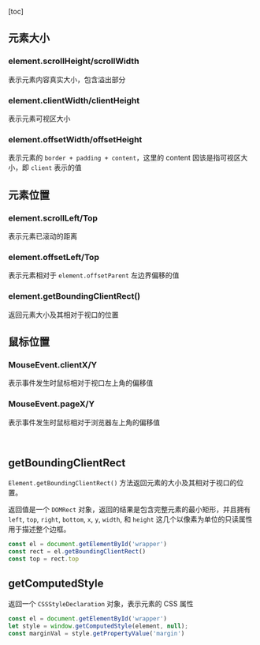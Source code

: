 [toc]

## 元素大小

### element.scrollHeight/scrollWidth

表示元素内容真实大小，包含溢出部分

### element.clientWidth/clientHeight

表示元素可视区大小

### element.offsetWidth/offsetHeight

表示元素的 `border + padding + content`，这里的 content 因该是指可视区大小，即 `client` 表示的值



## 元素位置

### element.scrollLeft/Top

表示元素已滚动的距离

### element.offsetLeft/Top

表示元素相对于 `element.offsetParent` 左边界偏移的值

### element.getBoundingClientRect()

返回元素大小及其相对于视口的位置



## 鼠标位置

### MouseEvent.clientX/Y

表示事件发生时鼠标相对于视口左上角的偏移值

### MouseEvent.pageX/Y

表示事件发生时鼠标相对于浏览器左上角的偏移值

​	

## getBoundingClientRect

`Element.getBoundingClientRect()` 方法返回元素的大小及其相对于视口的位置。

返回值是一个 `DOMRect` 对象，返回的结果是包含完整元素的最小矩形，并且拥有 `left`, `top`, `right`, `bottom`, `x`, `y`, `width`, 和 `height` 这几个以像素为单位的只读属性用于描述整个边框。

```js
const el = document.getElementById('wrapper')
const rect = el.getBoundingClientRect()
const top = rect.top
```

## getComputedStyle

返回一个 `CSSStyleDeclaration` 对象，表示元素的 CSS 属性

```js
const el = document.getElementById('wrapper')
let style = window.getComputedStyle(element, null);
const marginVal = style.getPropertyValue('margin')
```

